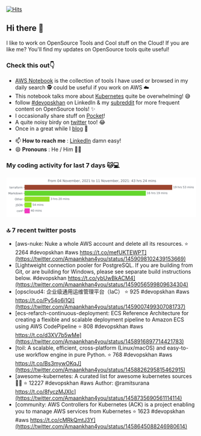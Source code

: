 [![Hits](https://hits.seeyoufarm.com/api/count/incr/badge.svg?url=https%3A%2F%2Fgithub.com%2Fakhan4u%2Fhit-counter&count_bg=%2379C83D&title_bg=%23555555&icon=&icon_color=%23E7E7E7&title=visits&edge_flat=false)](https://hits.seeyoufarm.com)

## Hi there 👋

I like to work on OpenSource Tools and Cool stuff on the Cloud! If you are like me? You'll find my updates on OpenSource tools quite useful!

### Check this out👇

* [AWS Notebook](https://histre.com/public/notebooks/dnllyanu/aws/) is the collection of tools I have used or browsed in my daily search 🕵️ could be useful if you work on AWS ☁️
* This notebook talks more about [Kubernetes](https://histre.com/public/notebooks/6uxdvo3y/kubernetes/) quite be overwhelming! 😅
* follow [#devopskhan](https://www.linkedin.com/feed/hashtag/devopskhan/) on LinkedIn & my [subreddit](https://www.reddit.com/r/devopskhan/) for more frequent content on OpenSource tools! ✨
* I occasionally share stuff on [Pocket](https://getpocket.com/@ej6g8d1dp2829A16a9Tf5d4T6bAMp3d8791rejDe86yem3bm4e14ex4fT4dluk29)!
* A quite noisy birdy on [twitter](https://twitter.com/Amaankhan4you) too! 😂
* Once in a great while I [blog](https://linuxparrot.com/) 😬


- 📫 **How to reach me** : [LinkedIn](https://www.linkedin.com/in/amaan-khan-linux-ninja) damn easy!
- 😄 **Pronouns** : He / Him 🤷‍♂️

### My coding activity for last 7 days 🐱💻

<img src="https://github.com/akhan4u/akhan4u/blob/main/images/stat.svg" alt="Amaan's Wakatime Activity!"/>

### 🔝 7 recent twitter posts
<!-- DEVDOJO:START -->
- [aws-nuke: Nuke a whole AWS account and delete all its resources.
⭐️ 2264
#devopskhan #aws
https://t.co/mefUKTEWPT](https://twitter.com/Amaankhan4you/status/1459098102439153669)
- [Lightweight connection pooler for PostgreSQL. If you are building from Git, or are building for Windows, please see separate build instructions below. #devopskhan https://t.co/ybUwBkACM4](https://twitter.com/Amaankhan4you/status/1459056599809634304)
- [opscloud4: 企业级通用运维管理平台（IaC）
⭐️ 925
#devopskhan #aws
https://t.co/Py54o6i1QI](https://twitter.com/Amaankhan4you/status/1459007499307081737)
- [ecs-refarch-continuous-deployment: ECS Reference Architecture for creating a flexible and scalable deployment pipeline to Amazon ECS using AWS CodePipeline
⭐️ 808
#devopskhan #aws
https://t.co/d3XV7b5wMe](https://twitter.com/Amaankhan4you/status/1458916897714421783)
- [toil: A scalable, efficient, cross-platform &lpar;Linux/macOS&rpar; and easy-to-use workflow engine in pure Python.
⭐️ 768
#devopskhan #aws
https://t.co/Bs3mywOKqJ](https://twitter.com/Amaankhan4you/status/1458826295815462915)
- [awesome-kubernetes: A curated list for awesome kubernetes sources :ship::tada:
⭐️ 12227
#devopskhan #aws
Author: @ramitsurana
https://t.co/8fyczMJXIc](https://twitter.com/Amaankhan4you/status/1458735690561114114)
- [community: AWS Controllers for Kubernetes &lpar;ACK&rpar; is a project enabling you to manage AWS services from Kubernetes
⭐️ 1623
#devopskhan #aws
https://t.co/cMRkQmtJ3Y](https://twitter.com/Amaankhan4you/status/1458645088246980614)
<!-- DEVDOJO:END -->

<!-- ![Amaan's GitHub stats](https://github-readme-stats.vercel.app/api?username=akhan4u&count_private=true&show_icons=true&hide=contribs) -->
